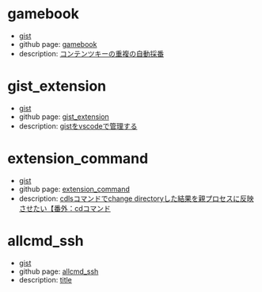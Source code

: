 # gamebook
- [gist](https://gist.github.com/shimajima-eiji/5d0f80af354f315c5e2670c2d2ce676d)
- github page: [gamebook](https://github.nomuraya.work/gist/gamebook)
- description: [コンテンツキーの重複の自動採番](https://nomuraya.work/adiary/increment)

# gist_extension
- [gist](https://gist.github.com/shimajima-eiji/541e3c587f716766a7a530c6ae1476d1)
- github page: [gist_extension](https://github.nomuraya.work/gist/gist_extension)
- description: [gistをvscodeで管理する](https://nomuraya.work/techzine/0216)

# extension_command
- [gist](https://gist.github.com/shimajima-eiji/41e1492848a00d3f095286eecc4bbe85)
- github page: [extension_command](https://github.nomuraya.work/gist/extension_command)
- description: [cdlsコマンドでchange directoryした結果を親プロセスに反映させたい【番外：cdコマンド](https://nomuraya.work/techzine/0212)
# allcmd_ssh
- [gist](https://gist.github.com/shimajima-eiji/201c0593c304f9ef395572958750ecd2)
- github page: [allcmd_ssh](https://github.nomuraya.work/gist/allcmd_ssh)
- description: [title](https://nomuraya.work/techzine/)

